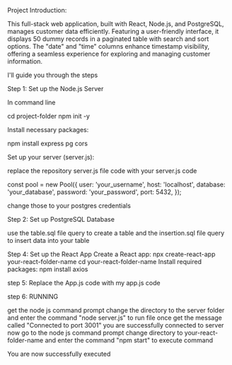 Project Introduction:

This full-stack web application, built with React, Node.js, and PostgreSQL, manages customer data efficiently. 
Featuring a user-friendly interface, it displays 50 dummy records in a paginated table with search and sort options.
The "date" and "time" columns enhance timestamp visibility, offering a seamless experience for exploring and managing customer information.

I'll guide you through the steps



Step 1: Set up the Node.js Server

In command line 

cd project-folder
npm init -y

Install necessary packages:

npm install express pg cors

Set up your server (server.js):

replace the repository server.js file code with your server.js code

const pool = new Pool({
  user: 'your_username',
  host: 'localhost',
  database: 'your_database',
  password: 'your_password',
  port: 5432,
});

change those to your postgres credentials

Step 2: Set up PostgreSQL Database

use the table.sql file query to create a table and the insertion.sql file query to insert data into your table

Step 4: Set up the React App
Create a React app:
npx create-react-app your-react-folder-name
cd your-react-folder-name
Install required packages:
npm install axios 


step 5:
Replace the App.js code with my app.js code

step 6: RUNNING

get the node js command prompt change the directory to the server folder and enter the command "node server.js" to run file once get the message called "Connected to port 3001" you are successfully connected to server
now go to the node js command prompt change directory to your-react-folder-name and enter the command "npm start" to execute command

You are now successfully executed


